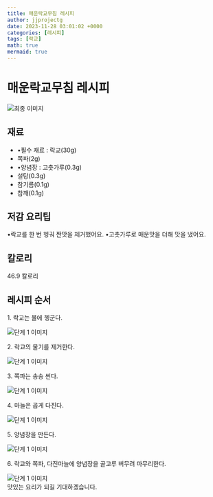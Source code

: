 ```yaml
---
title: 매운락교무침 레시피
author: jjprojectg
date: 2023-11-28 03:01:02 +0000
categories: [레시피]
tags: [락교]
math: true
mermaid: true
---
```

<meta name="og:type" content="website"/>
<meta charset="UTF-8"/>
<div class="header">
  <h1>매운락교무침 레시피</h1>
</div>

<div class="container my-4">
  <div class="row">
    <div class="col-12 col-md-6">
      <div class="recipe-image">
        <img src="http://www.foodsafetykorea.go.kr/uploadimg/20230309/20230309033105_1678343465526.jpg" class="step-image" alt="최종 이미지"/>
      </div>
    </div>
    <div class="col-12 col-md-6">
      <div class="ingredients">
        <h2>재료</h2>
        <ul class="card">
          <li> •필수 재료 : 락교(30g) </li>
          <li>  쪽파(2g) </li>
          <li> •양념장 : 고춧가루(0.3g) </li>
          <li>  설탕(0.3g) </li>
          <li>  참기름(0.1g) </li>
          <li>  참깨(0.1g) </li>
</ul>
      </div>
    </div>
    <div class="col-12 col-md-6">
      <div class="ingredients">
        <h2>저감 요리팁</h2>
        <div class="card"> 
          <p>
            •락교를 한 번 헹궈 짠맛을 제거했어요.
•고춧가루로 매운맛을 더해 맛을 냈어요.
          </p>
        </div>
      </div>
      <div class="ingredients">
        <h2>칼로리</h2>
        <div class="card"> 
          <p>
            46.9 칼로리
          </p>
        </div>
      </div>
    </div>
  </div>

  <h2 class="my-4">레시피 순서</h2>
  <div class="card recipe-card">
    <div class="card-body recipe-step">
      <p class="card-text step-description">1. 락교는 물에 헹군다.</p>
      <img src="http://www.foodsafetykorea.go.kr/uploadimg/20230309/20230309033140_1678343500923.jpg" alt="단계 1 이미지" class="step-image"/>
    </div>
  </div>
  <div class="card recipe-card">
    <div class="card-body recipe-step">
      <p class="card-text step-description">2. 락교의 물기를 제거한다.</p>
      <img src="http://www.foodsafetykorea.go.kr/uploadimg/20230309/20230309033154_1678343514252.jpg" alt="단계 1 이미지" class="step-image"/>
    </div>
  </div>
  <div class="card recipe-card">
    <div class="card-body recipe-step">
      <p class="card-text step-description">3. 쪽파는 송송 썬다.</p>
      <img src="http://www.foodsafetykorea.go.kr/uploadimg/20230309/20230309033209_1678343529259.jpg" alt="단계 1 이미지" class="step-image"/>
    </div>
  </div>
  <div class="card recipe-card">
    <div class="card-body recipe-step">
      <p class="card-text step-description">4. 마늘은 곱게 다진다.</p>
      <img src="http://www.foodsafetykorea.go.kr/uploadimg/20230309/20230309033225_1678343545046.jpg" alt="단계 1 이미지" class="step-image"/>
    </div>
  </div>
  <div class="card recipe-card">
    <div class="card-body recipe-step">
      <p class="card-text step-description">5. 양념장을 만든다.</p>
      <img src="http://www.foodsafetykorea.go.kr/uploadimg/20230309/20230309033240_1678343560254.jpg" alt="단계 1 이미지" class="step-image"/>
    </div>
  </div>
  <div class="card recipe-card">
    <div class="card-body recipe-step">
      <p class="card-text step-description">6. 락교와 쪽파, 다진마늘에 양념장을 골고루 버무려 마무리한다.</p>
      <img src="http://www.foodsafetykorea.go.kr/uploadimg/20230309/20230309033255_1678343575206.jpg" alt="단계 1 이미지" class="step-image"/>
    </div>
  </div>

</div>
맛있는 요리가 되길 기대하겠습니다.
